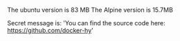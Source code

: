 The ubuntu version is 83 MB
The Alpine version is 15.7MB

Secret message is: 'You can find the source code here: https://github.com/docker-hy'
